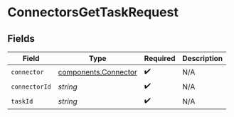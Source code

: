 # ConnectorsGetTaskRequest


## Fields

| Field                                                        | Type                                                         | Required                                                     | Description                                                  |
| ------------------------------------------------------------ | ------------------------------------------------------------ | ------------------------------------------------------------ | ------------------------------------------------------------ |
| `connector`                                                  | [components.Connector](../../models/components/connector.md) | :heavy_check_mark:                                           | N/A                                                          |
| `connectorId`                                                | *string*                                                     | :heavy_check_mark:                                           | N/A                                                          |
| `taskId`                                                     | *string*                                                     | :heavy_check_mark:                                           | N/A                                                          |